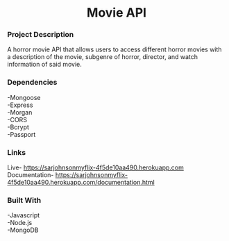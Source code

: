 # <h1 align="center">Movie API</h1>
 ### Project Description
A horror movie API that allows users to access different horror movies with a description of the movie, subgenre of horror, director, and watch information of said movie.
### Dependencies
-Mongoose
</br>
-Express
</br>
-Morgan
</br>
-CORS
</br>
-Bcrypt
</br>
-Passport
### Links
Live- https://sarjohnsonmyflix-4f5de10aa490.herokuapp.com
</br>
Documentation- https://sarjohnsonmyflix-4f5de10aa490.herokuapp.com/documentation.html
### Built With
-Javascript
</br>
-Node.js
</br>
-MongoDB
